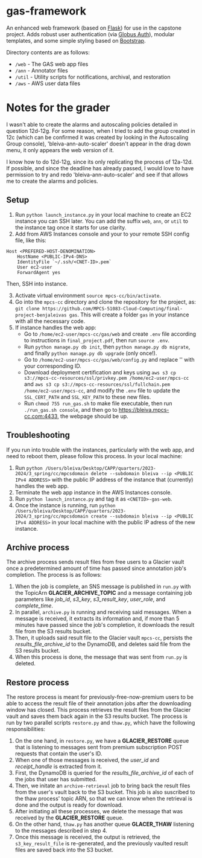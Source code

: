 # gas-framework

An enhanced web framework (based on [Flask](http://flask.pocoo.org/)) for use in the capstone project. Adds robust user authentication (via [Globus Auth](https://docs.globus.org/api/auth)), modular templates, and some simple styling based on [Bootstrap](http://getbootstrap.com/).

Directory contents are as follows:

- `/web` - The GAS web app files
- `/ann` - Annotator files
- `/util` - Utility scripts for notifications, archival, and restoration
- `/aws` - AWS user data files

# Notes for the grader

I wasn't able to create the alarms and autoscaling policies detailed in question 12d-12g. For some reason, when I tried to add the group created in 12c (which can be confirmed it was created by looking in the Autoscaling Group console), 'bleiva-ann-auto-scaler' doesn't appear in the drag down menu, it only appears the web version of it.

I know how to do 12d-12g, since its only replicating the process of 12a-12d. If possible, and since the deadline has already passed, I would love to have permission to try and redo 'bleiva-ann-auto-scaler' and see if that allows me to create the alarms and policies.

## Setup

1. Run `python launch_instance.py` in your local machine to create an EC2 instance you can SSH later. You can add the suffix `web`, `ann`, or `util` to the instance tag once it starts for use clarity.
2. Add <PUBLIC-IPv4-DNS> from AWS Instances console and your <CNET-ID> to your remote SSH config file, like this:

```
Host <PREFERED-HOST-DENOMINATION>
    HostName <PUBLIC-IPv4-DNS>
    IdentityFile `~/.ssh/<CNET-ID>.pem`
    User ec2-user
    ForwardAgent yes
```

Then, SSH into instance.

3. Activate virtual environment `source mpcs-cc/bin/activate`.
4. Go into the `mpcs-cc` directory and clone the repository for the project, as: `git clone https://github.com/MPCS-51083-Cloud-Computing/final-project-benjaleivas gas`. This will create a folder `gas` in your instance with all the necessary code.
5. If instance handles the web app:
   - Go to `/home/ec2-user/mpcs-cc/gas/web` and create `.env` file according to instructions in `final_project.pdf`, then run `source .env`.
   - Run `python manage.py db init`, then `python manage.py db migrate`, and finally `python manage.py db upgrade` (only once!).
   - Go to `/home/ec2-user/mpcs-cc/gas/web/config.py` and replace '<CNETID>' with your corresponding ID.
   - Download deployment certification and keys using `aws s3 cp s3://mpcs-cc-resources/ssl/privkey.pem /home/ec2-user/mpcs-cc` and `aws s3 cp s3://mpcs-cc-resources/ssl/fullchain.pem /home/ec2-user/mpcs-cc`, and modify the `.env` file to update the `SSL_CERT_PATH` and `SSL_KEY_PATH` to these new files.
   - Run `chmod 755 run_gas.sh` to make file executable, then run `./run_gas.sh console`, and then go to https://bleiva.mpcs-cc.com:4433, the webpage should be up.

## Troubleshooting

If you run into trouble with the instances, particularly with the web app, and need to reboot them, please follow this process. In your local machine:

1. Run `python /Users/bleiva/Desktop/CAPP/quarters/2023-2024/3_spring/cc/mpcsdomain delete --subdomain bleiva --ip <PUBLIC IPv4 ADDRESS>` with the public IP address of the instance that (currently) handles the web app.
2. Terminate the web app instance in the AWS Instances console.
3. Run `python launch_instance.py` and tag it as `<CNETID>-gas-web`.
4. Once the instance is running, run `python /Users/bleiva/Desktop/CAPP/quarters/2023-2024/3_spring/cc/mpcsdomain create --subdomain bleiva --ip <PUBLIC IPv4 ADDRESS>` in your local machine with the public IP adress of the new instance.

## Archive process

The archive process sends result files from free users to a Glacier vault once a predetermined amount of time has passed since annotation job's completion. The process is as follows:

1. When the job is complete, an SNS message is published in `run.py` with the TopicArn **GLACIER_ARCHIVE_TOPIC** and a message containing job parameters like _job_id_, _s3_key_, _s3_result_key_, _user_role_, and _complete_time_.
2. In parallel, `archive.py` is running and receiving said messages. When a message is received, it extracts its information and, if more than 5 minutes have passed since the job's completion, it downloads the result file from the S3 results bucket.
3. Then, it uploads said result file to the Glacier vault `mpcs-cc`, persists the _results_file_archive_id_ to the DynamoDB, and deletes said file from the S3 results bucket.
4. When this process is done, the message that was sent from `run.py` is deleted.

## Restore process

The restore process is meant for previously-free-now-premium users to be able to access the result file of their annotation jobs after the downloading window has closed. This process retrieves the result files from the Glacier vault and saves them back again in the S3 results bucket. The process is run by two parallel scripts `restore.py` and `thaw.py`, which have the following responsibilities:

1. On the one hand, in `restore.py`, we have a **GLACIER_RESTORE** queue that is listening to messages sent from premium subscription POST requests that contain the user's ID.
2. When one of those messages is received, the _user_id_ and _receipt_handle_ is extracted from it.
3. First, the DynamoDB is queried for the _results_file_archive_id_ of each of the jobs that user has submitted.
4. Then, we initate an `archive-retrieval` job to bring back the result files from the user's vault back to the S3 bucket. This job is also suscribed to the thaw process' topic ARN, so that we can know when the retrieval is done and the output is ready for download.
5. After initiating all these processes, we delete the message that was received by the **GLACIER_RESTORE** queue.
6. On the other hand, `thaw.py` has another queue **GLACER_THAW** listening to the messages described in step 4.
7. Once this message is received, the output is retrieved, the `s3_key_result_file` is re-generated, and the previously vaulted result files are saved back into the S3 bucket.
